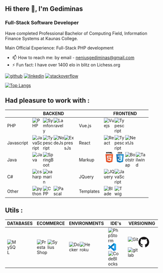 ## Hi there 👋, I'm Gediminas
### Full-Stack Software Developer
Have completed Professional Bachelor of Computing Field, Information Finance Systems at Kaunas College.

Main Official Experience: Full-Stack PHP development

- 📫 How to reach me: by email - neniusgediminas@gmail.com
- ⚡ Fun fact: I have over 1400 elo in blitz on Lichess.org

[<img src='https://cdn.jsdelivr.net/npm/simple-icons@3.0.1/icons/github.svg' alt='github' height='40'>](https://github.com/gediminasnn)  [<img src='https://cdn.jsdelivr.net/npm/simple-icons@3.0.1/icons/linkedin.svg' alt='linkedin' height='40'>](https://www.linkedin.com/in/gediminasn/)  [<img src='https://cdn.jsdelivr.net/npm/simple-icons@3.0.1/icons/stackoverflow.svg' alt='stackoverflow' height='40'>](https://stackoverflow.com/users/12374359/gediminas)

[![Top Langs](https://github-readme-stats.vercel.app/api/top-langs/?username=gediminasnn&theme=dark&show_icons=true)](https://github.com/anuraghazra/github-readme-stats)

## Had pleasure to work with :

|  | BACKEND |  | FRONTEND |
|--|--|--|--|
| PHP | [<img align="left" alt="PHP" width="35px" src="https://github.com/gediminasnn/gediminasnn/assets/70708109/36d57326-3c26-42f5-b688-d0c62ed94277"/>][php] [<img align="left" alt="Symfony" width="35px" src="https://user-images.githubusercontent.com/70708109/103173522-4c5c9f00-4864-11eb-919e-a37ceecb8242.png" />][symfony] [<img align="left" alt="Laravel" width="35px" src="https://github.com/gediminasnn/gediminasnn/assets/70708109/c012ea51-98a6-4889-a338-ab061b523328" />][laravel] |  Vue.js | [<img align="left" alt="Vuejs" width="35px" src="https://github.com/gediminasnn/gediminasnn/assets/70708109/7f72bcba-b8af-4e4d-8f8f-8ce5d88da68a" />][vuejs] [<img align="left" alt="Typescript" width="35px" src="https://user-images.githubusercontent.com/70708109/174858590-8a2dca25-714e-4a89-a900-60b52b33205f.png" />][typescript] |
| Javascript | [<img align="left" alt="JavaScript" width="35px" src="https://github.com/gediminasnn/gediminasnn/assets/70708109/facea11b-102a-4702-85d2-809c59002141" />][javascript] [<img align="left" alt="Typescript" width="35px" src="https://user-images.githubusercontent.com/70708109/174858590-8a2dca25-714e-4a89-a900-60b52b33205f.png" />][typescript] [<img align="left" alt="NodeJs" width="35px" src="https://github.com/gediminasnn/gediminasnn/assets/70708109/65e32b45-a92e-4ac0-b50e-770358d01320" />][nodejs] [<img align="left" alt="ExpressJs" width="35px" src="https://user-images.githubusercontent.com/70708109/174859901-cfeecb30-12e2-46ca-bcc1-29d84bdf3f5e.png" />][expressjs] |  React | [<img align="left" alt="React" width="35px" src="https://user-images.githubusercontent.com/70708109/174860132-c23f1158-d6d1-4b38-8c81-19683f437373.png" />][react] [<img align="left" alt="Typescript" width="35px" src="https://user-images.githubusercontent.com/70708109/174858590-8a2dca25-714e-4a89-a900-60b52b33205f.png" />][typescript] [<img align="left" alt="NextJs" width="35px" src="https://github.com/gediminasnn/gediminasnn/assets/70708109/810342de-40a8-414f-9586-c9ec1e7cce68" />][nextjs] |
| Java | [<img align="left" alt="Java" width="35px" src="https://github.com/gediminasnn/gediminasnn/assets/70708109/e5d80cd5-bfd3-436b-8e22-ec927a52fa75" />][java][<img align="left" alt="SpringBoot" width="35px" src="https://github.com/gediminasnn/gediminasnn/assets/70708109/51afbe74-6525-4d1a-a5fb-1e0819aad80d" />][springboot] |  Markup | [<img align="left" alt="HTML5" width="35px" src="https://raw.githubusercontent.com/github/explore/80688e429a7d4ef2fca1e82350fe8e3517d3494d/topics/html/html.png" />][html5] [<img align="left" alt="CSS3" width="35px" src="https://raw.githubusercontent.com/github/explore/80688e429a7d4ef2fca1e82350fe8e3517d3494d/topics/css/css.png" />][css3] [<img align="left" alt="Bootstrap" width="35px" src="https://github.com/gediminasnn/gediminasnn/assets/70708109/1103415a-c885-4fab-9484-78bc80bdb748" />][bootstrap] [<img align="left" alt="Tailwind" width="35px" src="https://github.com/gediminasnn/gediminasnn/assets/70708109/2c602506-ef73-498a-84c8-5bd0cb23276d" />][tailwind] |
| C# | [<img align="left" alt="csharp" width="35px" src="https://github.com/gediminasnn/gediminasnn/assets/70708109/855f77b2-de06-4901-809b-0097d0a69246" />][csharp][<img align="left" alt="xamarin" width="35px" src="https://user-images.githubusercontent.com/70708109/174859984-76d6bf7e-cbd7-4f7a-940a-2c5ddf28e338.png" />][xamarin] |  JQuery | [<img align="left" alt="JQuery" width="35px" src="https://github.com/gediminasnn/gediminasnn/assets/70708109/d2a8fe78-9caa-4d01-9cf4-b6372d651bc1" />][jquery] [<img align="left" alt="JavaScript" width="35px" src="https://github.com/gediminasnn/gediminasnn/assets/70708109/facea11b-102a-4702-85d2-809c59002141" />][javascript] |
| Other | [<img align="left" alt="python" width="35px" src="https://github.com/gediminasnn/gediminasnn/assets/70708109/f2e5da74-1d28-4481-ba4c-e2355e4f08be"/>][python] [<img align="left" alt="CPP" width="35px" src="https://github.com/gediminasnn/gediminasnn/assets/70708109/44a79d8f-9148-4a0a-adb4-9643d134b07a"/>][cpp] [<img align="left" alt="Pascal" width="35px" src="https://github.com/gediminasnn/gediminasnn/assets/70708109/3c91ef7f-7568-4882-b86e-f220be971a6b"/>][pascal] | Templates | [<img align="left" alt="Blade" width="35px" src="https://user-images.githubusercontent.com/70708109/174861479-de005841-44ef-4bd9-83a5-cb6cfd54f74c.png" />][blade] [<img align="left" alt="Twig" width="35px" src="https://user-images.githubusercontent.com/70708109/174860333-de9c1838-6a29-4495-8cbc-b546b7853319.png" />][twig] |

## Utils :
|  DATABASES | ECOMMERCE | ENVIRONMENTS | IDE's | VERSIONING |
|--|--|--|--|--|
| [<img align="left" alt="MySQL" width="35px" src="https://user-images.githubusercontent.com/70708109/103491728-c1187600-4e2e-11eb-80cf-17ffbd43adff.png" />][mysql] | [<img align="left" alt="PrestaShop" width="35px" src="https://user-images.githubusercontent.com/70708109/174860058-f7f67408-8ae2-49f8-9cd4-367e11125474.png" />][prestashop] [<img align="left" alt="Sylius" width="35px" src="https://user-images.githubusercontent.com/70708109/174860102-6ddbe233-1f18-436e-a998-1fcaafb83e53.png" />][sylius] | [<img align="left" alt="Docker" width="35px" src="https://github.com/gediminasnn/gediminasnn/assets/70708109/8a59b753-4fb7-43fb-a008-35043f7b6570" />][docker] [<img align="left" alt="Heroku" width="35px" src="https://github.com/gediminasnn/gediminasnn/assets/70708109/f8b138eb-e90b-4309-8c71-2ad136d1d222" />][heroku] | [<img align="left" alt="PhpStorm" width="35px" src="https://user-images.githubusercontent.com/70708109/103173543-6c8c5e00-4864-11eb-8a96-c99338d446fc.png" />][phpstorm] [<img align="left" alt="Visual Studio Code" width="26px" src="https://raw.githubusercontent.com/github/explore/80688e429a7d4ef2fca1e82350fe8e3517d3494d/topics/visual-studio-code/visual-studio-code.png" />][visualstudiocode] [<img align="left" alt="CodeBlocks" width="35px" src="https://user-images.githubusercontent.com/70708109/174861853-a843f26e-90cc-474c-a461-b3def2dc315a.png" />][codeblocks] | [<img align="left" alt="Git" width="35px" src="https://www.vectorlogo.zone/logos/git-scm/git-scm-icon.svg" />][git] [<img align="left" alt="GitHub" width="35px" src="https://raw.githubusercontent.com/github/explore/78df643247d429f6cc873026c0622819ad797942/topics/github/github.png" />][github] [<img align="left" alt="gitlab" width="35px" src="https://user-images.githubusercontent.com/70708109/174860553-5e664e02-0d2b-4618-9623-60721f66587d.png" />][gitlab] |

[phpstorm]: https://www.jetbrains.com/phpstorm/promo/
[visualstudiocode]: https://code.visualstudio.com/
[php]: https://www.php.net/
[cpp]: http://www.cplusplus.org/
[symfony]: https://symfony.com/
[html5]: https://en.wikipedia.org/wiki/HTML5
[css3]: https://en.wikipedia.org/wiki/CSS
[javascript]: https://en.wikipedia.org/wiki/JavaScript
[bootstrap]: https://getbootstrap.com/
[mysql]: https://www.mysql.com/
[git]: https://git-scm.com/
[github]: https://github.com/
[docker]: https://www.docker.com/
[terminal]: https://en.wikipedia.org/wiki/Windows_Terminal
[laravel]: https://laravel.com/
[typescript]: https://www.typescriptlang.org/
[nodejs]:https://nodejs.org/en/
[expressjs]: https://expressjs.com/
[csharp]: https://docs.microsoft.com/en-us/dotnet/csharp/
[xamarin]: https://dotnet.microsoft.com/en-us/apps/xamarin
[react]: https://reactjs.org/
[typescript]: https://www.typescriptlang.org/
[tailwind]: https://tailwindcss.com/
[jquery]: https://jquery.com/
[blade]: https://laravel.com/docs/master/blade
[vuejs]: https://vuejs.org/
[twig]: https://twig.symfony.com/
[heroku]: https://www.heroku.com/
[codeblocks]: https://www.codeblocks.org/
[gitlab]: https://about.gitlab.com/
[prestashop]: https://www.prestashop.com/en
[sylius]: https://sylius.com/
[java]: https://www.java.com/en/
[springboot]: https://spring.io/
[pascal]: https://en.wikipedia.org/wiki/Pascal_(programming_language)
[nextjs]: https://nextjs.org/
[python]: https://www.python.org/
